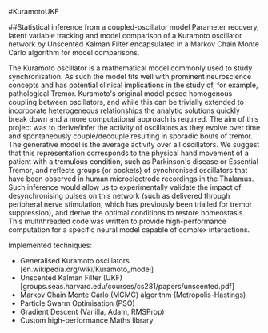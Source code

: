 #KuramotoUKF

##Statistical inference from a coupled-oscillator model
Parameter recovery, latent variable tracking and model comparison of a Kuramoto oscillator network by Unscented Kalman Filter encapsulated in a Markov Chain Monte Carlo algorithm for model comparisons.

The Kuramoto oscillator is a mathematical model commonly used to study synchronisation. As such the model fits well with prominent neuroscience concepts and has potential clinical implications in the study of, for example, pathological Tremor. Kuramoto's original model posed homogenous coupling between oscillators, and while this can be trivially extended to incorporate heterogeneous relationships the analytic solutions quickly break down and a more computational approach is required. The aim of this project was to derive/infer the activity of oscillators as they evolve over time and spontaneously couple/decouple resulting in sporadic bouts of tremor. The generative model is the average activity over all oscillators. We suggest that this representation corresponds to the physical hand movement of a patient with a tremulous condition, such as Parkinson's disease or Essential Tremor, and reflects groups (or pockets) of synchronised oscillators that have been observed in human microelectrode recordings in the Thalamus. Such inference would allow us to experimentally validate the impact of desynchronising pulses on this network (such as delivered through peripheral nerve stimulation, which has previously been trialled for tremor suppression), and derive the optimal conditions to restore homeostasis. This multithreaded code was written to provide high-performance computation for a specific neural model capable of complex interactions.

Implemented techniques:
* Generalised Kuramoto oscillators [en.wikipedia.org/wiki/Kuramoto_model]
* Unscented Kalman Filter (UKF) [groups.seas.harvard.edu/courses/cs281/papers/unscented.pdf]
* Markov Chain Monte Carlo (MCMC) algorithm (Metropolis-Hastings)
* Particle Swarm Optimisation (PSO)
* Gradient Descent (Vanilla, Adam, RMSProp)
* Custom high-performance Maths library
